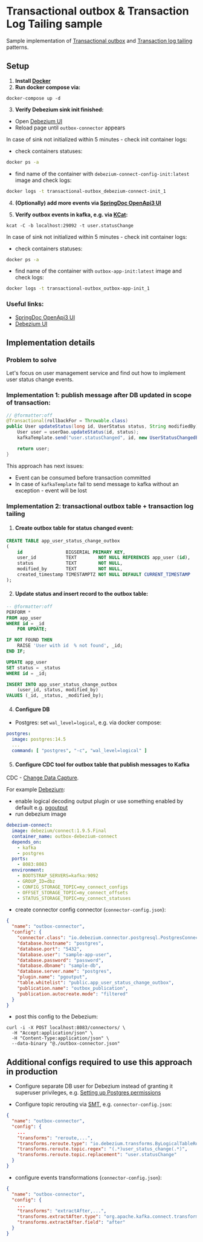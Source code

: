 # Transactional outbox & Transaction Log Tailing sample

Sample implementation
of [Transactional outbox](https://microservices.io/patterns/data/transactional-outbox.html)
and [Transaction log tailing](https://microservices.io/patterns/data/transaction-log-tailing.html)
patterns.

## Setup

1. **Install [Docker](https://www.docker.com/)**
2. **Run docker compose via:**

```
docker-compose up -d
```

3. **Verify Debezium sink init finished:**

- Open [Debezium UI](http://localhost:8084/)
- Reload page until `outbox-connector` appears

In case of sink not initialized within 5 minutes - check init container logs:

- check containers statuses:

```sh
docker ps -a
```

- find name of the container with `debezium-connect-config-init:latest` image and check logs:

```sh
docker logs -t transactional-outbox_debezium-connect-init_1
```

4. **(Optionally) add more events
   via [SpringDoc OpenApi3 UI](http://localhost:8081/swagger-ui/index.html)**

5. **Verify outbox events in kafka, e.g. via [KCat](https://github.com/edenhill/kcat):**

```shell
kcat -C -b localhost:29092 -t user.statusChange
```

In case of sink not initialized within 5 minutes - check init container logs:

- check containers statuses:

```sh
docker ps -a
```

- find name of the container with `outbox-app-init:latest` image and check logs:

```sh
docker logs -t transactional-outbox_outbox-app-init_1
```

### Useful links:

- [SpringDoc OpenApi3 UI](http://localhost:8080/swagger-ui/index.html)
- [Debezium UI](http://localhost:8084)

## Implementation details

### Problem to solve

Let's focus on user management service and find out how to implement user status change events.

### Implementation 1: publish message after DB updated in scope of transaction:

```java
// @formatter:off
@Transactional(rollbackFor = Throwable.class)
public User updateStatus(long id, UserStatus status, String modifiedBy) throws TaskNotFoundException {
    User user = userDao.updateStatus(id, status);
    kafkaTemplate.send("user.statusChanged", id, new UserStatusChangedEvent(id, status, modifiedBy));

    return user;
}
```

This approach has next issues:

- Event can be consumed before transaction committed
- In case of `kafkaTemplate` fail to send message to kafka without an exception - event will be lost

### Implementation 2: transactional outbox table + transaction log tailing

1. #### Create outbox table for status changed event:

```sql
CREATE TABLE app_user_status_change_outbox
(
    id                BIGSERIAL PRIMARY KEY,
    user_id           TEXT        NOT NULL REFERENCES app_user (id),
    status            TEXT        NOT NULL,
    modified_by       TEXT        NOT NULL,
    created_timestamp TIMESTAMPTZ NOT NULL DEFAULT CURRENT_TIMESTAMP
);
```

2. #### Update status and insert record to the outbox table:

```sql
-- @formatter:off
PERFORM *
FROM app_user
WHERE id = _id
    FOR UPDATE;

IF NOT FOUND THEN
    RAISE 'User with id  % not found', _id;
END IF;

UPDATE app_user
SET status = _status
WHERE id = _id;

INSERT INTO app_user_status_change_outbox
    (user_id, status, modified_by)
VALUES (_id, _status, _modified_by);
```

4. #### Configure DB

- Postgres: set `wal_level=logical`, e.g. via docker compose:

```yaml
postgres:
  image: postgres:14.5
  ...
  command: [ "postgres", "-c", "wal_level=logical" ]
```

5. #### Configure CDC tool for outbox table that publish messages to Kafka

CDC - [Change Data Capture](https://en.wikipedia.org/wiki/Change_data_capture).

For example [Debezium](https://debezium.io/):

- enable logical decoding output plugin or use something enabled by default
  e.g. [pgoutput](https://access.redhat.com/documentation/en-us/red_hat_integration/2019-12/html/change_data_capture_user_guide/debezium-connector-for-postgresql#output-plugin)
- run debezium image

```yaml
debezium-connect:
  image: debezium/connect:1.9.5.Final
  container_name: outbox-debezium-connect
  depends_on:
    - kafka
    - postgres
  ports:
    - 8083:8083
  environment:
    - BOOTSTRAP_SERVERS=kafka:9092
    - GROUP_ID=dbz
    - CONFIG_STORAGE_TOPIC=my_connect_configs
    - OFFSET_STORAGE_TOPIC=my_connect_offsets
    - STATUS_STORAGE_TOPIC=my_connect_statuses
```

- create connector config connector (`connector-config.json`):

```json
{
  "name": "outbox-connector",
  "config": {
    "connector.class": "io.debezium.connector.postgresql.PostgresConnector",
    "database.hostname": "postgres",
    "database.port": "5432",
    "database.user": "sample-app-user",
    "database.password": "password",
    "database.dbname": "sample-db",
    "database.server.name": "postgres",
    "plugin.name": "pgoutput",
    "table.whitelist": "public.app_user_status_change_outbox",
    "publication.name": "outbox_publication",
    "publication.autocreate.mode": "filtered"
  }
}

```

- post this config to the Debezium:

```shell
curl -i -X POST localhost:8083/connectors/ \
  -H "Accept:application/json" \
  -H "Content-Type:application/json" \
  --data-binary "@./outbox-connector.json"
```

## Additional configs required to use this approach in production

- Configure separate DB user for Debezium instead of granting it superuser privileges,
  e.g. [Setting up Postgres permissions](https://debezium.io/documentation/reference/1.9/connectors/postgresql.html#postgresql-permissions)

- Configure topic rerouting
  via [SMT](https://docs.confluent.io/platform/current/connect/transforms/overview.html), e.g. `connector-config.json`:

```json
{
  "name": "outbox-connector",
  "config": {
    ...
    "transforms": "reroute,...",
    "transforms.reroute.type": "io.debezium.transforms.ByLogicalTableRouter",
    "transforms.reroute.topic.regex": "(.*)user_status_change(.*)",
    "transforms.reroute.topic.replacement": "user.statusChange"
  }
}
```

- configure events transformations (`connector-config.json`):

```json
{
  "name": "outbox-connector",
  "config": {
    ...
    "transforms": "extractAfter,...",
    "transforms.extractAfter.type": "org.apache.kafka.connect.transforms.ExtractField$Value",
    "transforms.extractAfter.field": "after"
  }
}
```
